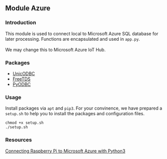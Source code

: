 ## Module Azure

### Introduction
This module is used to connect local to Microsoft Azure SQL database for later
processing. Functions are encapsulated and used in `app.py`. </br>
</br>
We may change this to Microsoft Azure IoT Hub.

### Packages
- [UnicODBC](http://www.unixodbc.org/)
- [FreeTDS](https://www.freetds.org/)
- [PyODBC](https://github.com/mkleehammer/pyodbc)

### Usage
Install packages via `apt` and `pip3`. For your convinence, we have prepared
a `setup.sh` to help you to install the packages and configuration files.
```
chmod +x setup.sh
./setup.sh
```

### Resources
[Connecting Raspberry Pi to Microsoft Azure with Python3](http://mdupont.com/Blog/Raspberry-Pi/azure-python3.html)
